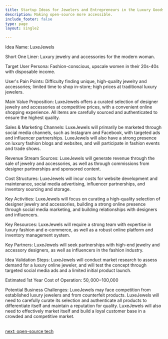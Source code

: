 ```yaml
---
title: Startup Ideas for Jewelers and Entrepreneurs in the Luxury Goods  Industry
description: Making open-source more accessible.
include_footer: false
type: page
layout: single2

---
```


<p>
Idea Name: LuxeJewels

Short One Liner: Luxury jewelry and accessories for the modern woman.

Target User Persona: Fashion-conscious, upscale women in their 20s-40s with disposable income.

User's Pain Points: Difficulty finding unique, high-quality jewelry and accessories; limited time to shop in-store; high prices at traditional luxury jewelers.

Main Value Proposition: LuxeJewels offers a curated selection of designer jewelry and accessories at competitive prices, with a convenient online shopping experience. All items are carefully sourced and authenticated to ensure the highest quality.

Sales & Marketing Channels: LuxeJewels will primarily be marketed through social media channels, such as Instagram and Facebook, with targeted ads and influencer partnerships. LuxeJewels will also have a strong presence on luxury fashion blogs and websites, and will participate in fashion events and trade shows.

Revenue Stream Sources: LuxeJewels will generate revenue through the sale of jewelry and accessories, as well as through commissions from designer partnerships and sponsored content.

Cost Structures: LuxeJewels will incur costs for website development and maintenance, social media advertising, influencer partnerships, and inventory sourcing and storage.

Key Activities: LuxeJewels will focus on curating a high-quality selection of designer jewelry and accessories, building a strong online presence through social media marketing, and building relationships with designers and influencers.

Key Resources: LuxeJewels will require a strong team with expertise in luxury fashion and e-commerce, as well as a robust online platform and inventory management system.

Key Partners: LuxeJewels will seek partnerships with high-end jewelry and accessory designers, as well as influencers in the fashion industry.

Idea Validation Steps: LuxeJewels will conduct market research to assess demand for a luxury online jeweler, and will test the concept through targeted social media ads and a limited initial product launch.

Estimated 1st Year Cost of Operation: $50,000-$100,000

Potential Business Challenges: LuxeJewels may face competition from established luxury jewelers and from counterfeit products. LuxeJewels will need to carefully curate its selection and authenticate all products to differentiate itself and maintain a reputation for quality. LuxeJewels will also need to effectively market itself and build a loyal customer base in a crowded and competitive market.

<br>
<a href="https://workdojos.com/jeweler/tech">next: open-source tech</a>
</p>